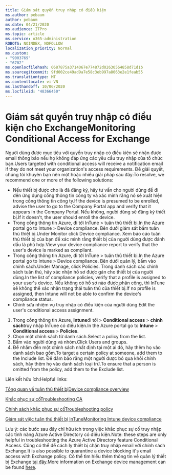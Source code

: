 ```yaml
---
title: Giám sát quyền truy nhập có điều kiện
ms.author: pebaum
author: pebaum
ms.date: 04/21/2020
ms.audience: ITPro
ms.topic: article
ms.service: o365-administration
ROBOTS: NOINDEX, NOFOLLOW
localization_priority: Normal
ms.custom:
- "9003769"
- "6702"
ms.openlocfilehash: 0687875a3714067e774872d02630564858d71d1b
ms.sourcegitcommit: 9fd002ce49ad9a7e58c3eb997a8063e2e1feab55
ms.translationtype: MT
ms.contentlocale: vi-VN
ms.lasthandoff: 10/06/2020
ms.locfileid: "48366450"
---
```

# <a name="monitoring-conditional-access-for-exchange"></a><span data-ttu-id="70ba7-102">Giám sát quyền truy nhập có điều kiện cho Exchange</span><span class="sxs-lookup"><span data-stu-id="70ba7-102">Monitoring Conditional Access for Exchange</span></span>

<span data-ttu-id="70ba7-103">Người dùng được mục tiêu với quyền truy nhập có điều kiện sẽ nhận được email thông báo nếu họ không đáp ứng các yêu cầu truy nhập của tổ chức bạn.</span><span class="sxs-lookup"><span data-stu-id="70ba7-103">Users targeted with conditional access will receive a notification email if they do not meet your organization's access requirements.</span></span> <span data-ttu-id="70ba7-104">Để giải quyết, chúng tôi khuyên bạn nên một hoặc nhiều giải pháp sau đây:</span><span class="sxs-lookup"><span data-stu-id="70ba7-104">To resolve, we recommend one or more of the following solutions:</span></span>

- <span data-ttu-id="70ba7-105">Nếu thiết bị được cho là đã đăng ký, hãy tư vấn cho người dùng để đi đến ứng dụng cổng thông tin công ty và xác minh rằng nó sẽ xuất hiện trong cổng thông tin công ty.</span><span class="sxs-lookup"><span data-stu-id="70ba7-105">If the device is presumed to be enrolled, advise the user to go to the Company Portal app and verify that it appears in the Company Portal.</span></span> <span data-ttu-id="70ba7-106">Nếu không, người dùng sẽ đăng ký thiết bị.</span><span class="sxs-lookup"><span data-stu-id="70ba7-106">If it doesn't, the user should enroll the device.</span></span>
- <span data-ttu-id="70ba7-107">Trong cổng thông tin Azure, đi tới InTune > tuân thủ thiết bị.</span><span class="sxs-lookup"><span data-stu-id="70ba7-107">In the Azure portal go to Intune > Device compliance.</span></span> <span data-ttu-id="70ba7-108">Bên dưới giám sát bấm tuân thủ thiết bị.</span><span class="sxs-lookup"><span data-stu-id="70ba7-108">Under Monitor click Device compliance.</span></span> <span data-ttu-id="70ba7-109">Xem báo cáo tuân thủ thiết bị của bạn để xác minh rằng thiết bị của người dùng được đánh dấu là phù hợp.</span><span class="sxs-lookup"><span data-stu-id="70ba7-109">View your device compliance report to verify that the user's device is marked as compliant.</span></span>
- <span data-ttu-id="70ba7-110">Trong cổng thông tin Azure, đi tới InTune > tuân thủ thiết bị.</span><span class="sxs-lookup"><span data-stu-id="70ba7-110">In the Azure portal go to Intune > Device compliance.</span></span> <span data-ttu-id="70ba7-111">Bên dưới quản lý, bấm vào chính sách.</span><span class="sxs-lookup"><span data-stu-id="70ba7-111">Under Manage, click Policies.</span></span> <span data-ttu-id="70ba7-112">Trong danh sách các chính sách tuân thủ, hãy xác nhận hồ sơ được gán cho thiết bị của người dùng.</span><span class="sxs-lookup"><span data-stu-id="70ba7-112">In the list of compliance policies, verify that a profile is assigned to your user's device.</span></span> <span data-ttu-id="70ba7-113">Nếu không có hồ sơ nào được phân công, thì InTune sẽ không thể xác nhận trạng thái tuân thủ của thiết bị.</span><span class="sxs-lookup"><span data-stu-id="70ba7-113">If no profile is assigned, then Intune will not be able to confirm the device's compliance status.</span></span>
- <span data-ttu-id="70ba7-114">Chỉnh sửa nhiệm vụ truy nhập có điều kiện của người dùng.</span><span class="sxs-lookup"><span data-stu-id="70ba7-114">Edit the user's conditional access assignment.</span></span>

1. <span data-ttu-id="70ba7-115">Trong cổng thông tin Azure, **Intune**đi tới  >  **Conditional access**  >  **chính sách**truy nhập InTune có điều kiện.</span><span class="sxs-lookup"><span data-stu-id="70ba7-115">In the Azure portal go to **Intune** > **Conditional access** > **Policies**.</span></span>
2. <span data-ttu-id="70ba7-116">Chọn một chính sách từ danh sách.</span><span class="sxs-lookup"><span data-stu-id="70ba7-116">Select a policy from the list.</span></span>
3. <span data-ttu-id="70ba7-117">Bấm vào người dùng và nhóm.</span><span class="sxs-lookup"><span data-stu-id="70ba7-117">Click Users and groups.</span></span>
4. <span data-ttu-id="70ba7-118">Để nhắm đến một chính sách nhất định tại một ai đó, hãy thêm họ vào danh sách bao gồm.</span><span class="sxs-lookup"><span data-stu-id="70ba7-118">To target a certain policy at someone, add them to the Include list.</span></span> <span data-ttu-id="70ba7-119">Để đảm bảo rằng một người được bỏ qua khỏi chính sách, hãy thêm họ vào danh sách loại trừ.</span><span class="sxs-lookup"><span data-stu-id="70ba7-119">To ensure that a person is omitted from the policy, add them to the Exclude list.</span></span>

<span data-ttu-id="70ba7-120">Liên kết hữu ích:</span><span class="sxs-lookup"><span data-stu-id="70ba7-120">Helpful links:</span></span>

[<span data-ttu-id="70ba7-121">Tổng quan về tuân thủ thiết bị</span><span class="sxs-lookup"><span data-stu-id="70ba7-121">Device compliance overview</span></span>](https://docs.microsoft.com/intune/device-compliance-get-started)

[<span data-ttu-id="70ba7-122">Khắc phục sự cố</span><span class="sxs-lookup"><span data-stu-id="70ba7-122">Troubleshooting CA</span></span>](https://docs.microsoft.com/intune/troubleshoot-conditional-access)

[<span data-ttu-id="70ba7-123">Chính sách khắc phục sự cố</span><span class="sxs-lookup"><span data-stu-id="70ba7-123">Troubleshooting policy</span></span>](https://docs.microsoft.com/intune/troubleshoot-policies-in-microsoft-intune)

[<span data-ttu-id="70ba7-124">Giám sát việc tuân thủ thiết bị InTune</span><span class="sxs-lookup"><span data-stu-id="70ba7-124">Monitoring Intune device compliance</span></span>](https://docs.microsoft.com/intune/compliance-policy-monitor)

<span data-ttu-id="70ba7-125">Lưu ý: các bước sau đây chỉ hữu ích trong việc khắc phục sự cố truy nhập các tính năng Azure Active Directory có điều kiện.</span><span class="sxs-lookup"><span data-stu-id="70ba7-125">Note: these steps are only helpful in troubleshooting the Azure Active Directory feature Conditional Access.</span></span> <span data-ttu-id="70ba7-126">Cũng có thể để cách ly thiết bị chặn truy nhập email với chính sách Exchange.</span><span class="sxs-lookup"><span data-stu-id="70ba7-126">It is also possible to quarantine a device blocking it's email access with Exchange policy.</span></span> <span data-ttu-id="70ba7-127">Có thể tìm hiểu thêm thông tin về quản lý thiết bị Exchange [tại đây](<https://docs.microsoft.com/previous-versions/office/exchange-server-2010/ff959225(v=exchg.141>).</span><span class="sxs-lookup"><span data-stu-id="70ba7-127">More information on Exchange device management can be found [here](<https://docs.microsoft.com/previous-versions/office/exchange-server-2010/ff959225(v=exchg.141>).</span></span>
